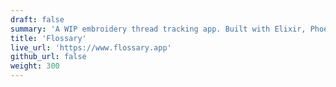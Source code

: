 ```yaml
---
draft: false
summary: 'A WIP embroidery thread tracking app. Built with Elixir, Phoenix & LiveView.'
title: 'Flossary'
live_url: 'https://www.flossary.app'
github_url: false
weight: 300
---
```

